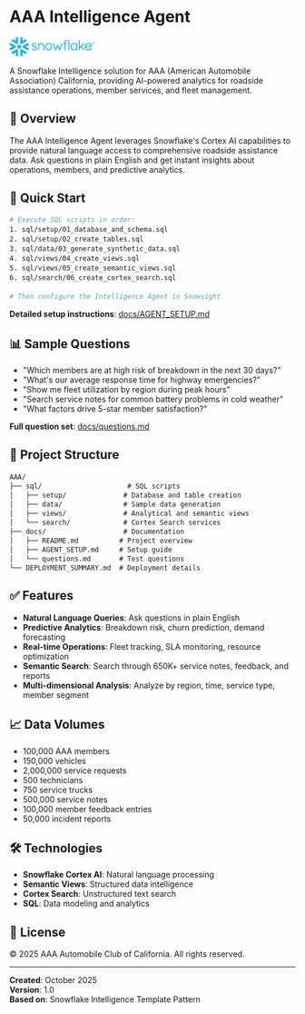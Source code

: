 # AAA Intelligence Agent

<img src="Snowflake_Logo.svg" width="150">

A Snowflake Intelligence solution for AAA (American Automobile Association) California, providing AI-powered analytics for roadside assistance operations, member services, and fleet management.

## 🚗 Overview

The AAA Intelligence Agent leverages Snowflake's Cortex AI capabilities to provide natural language access to comprehensive roadside assistance data. Ask questions in plain English and get instant insights about operations, members, and predictive analytics.

## 🚀 Quick Start

```bash
# Execute SQL scripts in order:
1. sql/setup/01_database_and_schema.sql
2. sql/setup/02_create_tables.sql
3. sql/data/03_generate_synthetic_data.sql
4. sql/views/04_create_views.sql
5. sql/views/05_create_semantic_views.sql
6. sql/search/06_create_cortex_search.sql

# Then configure the Intelligence Agent in Snowsight
```

**Detailed setup instructions**: [docs/AGENT_SETUP.md](docs/AGENT_SETUP.md)

## 📊 Sample Questions

- "Which members are at high risk of breakdown in the next 30 days?"
- "What's our average response time for highway emergencies?"
- "Show me fleet utilization by region during peak hours"
- "Search service notes for common battery problems in cold weather"
- "What factors drive 5-star member satisfaction?"

**Full question set**: [docs/questions.md](docs/questions.md)

## 📁 Project Structure

```
AAA/
├── sql/                     # SQL scripts
│   ├── setup/              # Database and table creation
│   ├── data/               # Sample data generation
│   ├── views/              # Analytical and semantic views
│   └── search/             # Cortex Search services
├── docs/                   # Documentation
│   ├── README.md          # Project overview
│   ├── AGENT_SETUP.md     # Setup guide
│   └── questions.md       # Test questions
└── DEPLOYMENT_SUMMARY.md  # Deployment details
```

## ✅ Features

- **Natural Language Queries**: Ask questions in plain English
- **Predictive Analytics**: Breakdown risk, churn prediction, demand forecasting
- **Real-time Operations**: Fleet tracking, SLA monitoring, resource optimization
- **Semantic Search**: Search through 650K+ service notes, feedback, and reports
- **Multi-dimensional Analysis**: Analyze by region, time, service type, member segment

## 📈 Data Volumes

- 100,000 AAA members
- 150,000 vehicles
- 2,000,000 service requests
- 500 technicians
- 750 service trucks
- 500,000 service notes
- 100,000 member feedback entries
- 50,000 incident reports

## 🛠️ Technologies

- **Snowflake Cortex AI**: Natural language processing
- **Semantic Views**: Structured data intelligence
- **Cortex Search**: Unstructured text search
- **SQL**: Data modeling and analytics

## 📝 License

© 2025 AAA Automobile Club of California. All rights reserved.

---

**Created**: October 2025  
**Version**: 1.0  
**Based on**: Snowflake Intelligence Template Pattern
